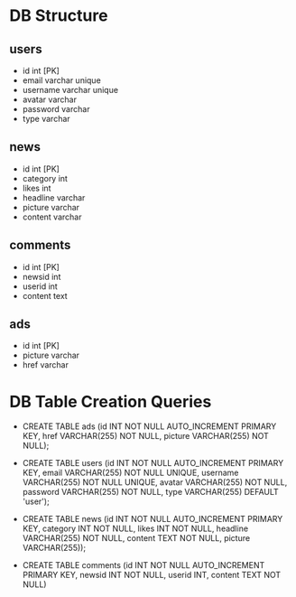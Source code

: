 # DB Structure

## users

- id int [PK]
- email varchar unique
- username varchar unique
- avatar varchar
- password varchar
- type varchar

## news

- id int [PK]
- category int
- likes int
- headline varchar
- picture varchar
- content varchar

## comments

- id int [PK]
- newsid int
- userid int
- content text

## ads

- id int [PK]
- picture varchar
- href varchar

# DB Table Creation Queries

- CREATE TABLE ads (id INT NOT NULL AUTO_INCREMENT PRIMARY KEY, href VARCHAR(255) NOT NULL, picture VARCHAR(255) NOT NULL);

- CREATE TABLE users (id INT NOT NULL AUTO_INCREMENT PRIMARY KEY, email VARCHAR(255) NOT NULL UNIQUE, username VARCHAR(255) NOT NULL UNIQUE, avatar VARCHAR(255) NOT NULL, password VARCHAR(255) NOT NULL, type VARCHAR(255) DEFAULT 'user');

- CREATE TABLE news (id INT NOT NULL AUTO_INCREMENT PRIMARY KEY, category INT NOT NULL, likes INT NOT NULL, headline VARCHAR(255) NOT NULL, content TEXT NOT NULL, picture VARCHAR(255));

- CREATE TABLE comments (id INT NOT NULL AUTO_INCREMENT PRIMARY KEY, newsid INT NOT NULL, userid INT, content TEXT NOT NULL)

